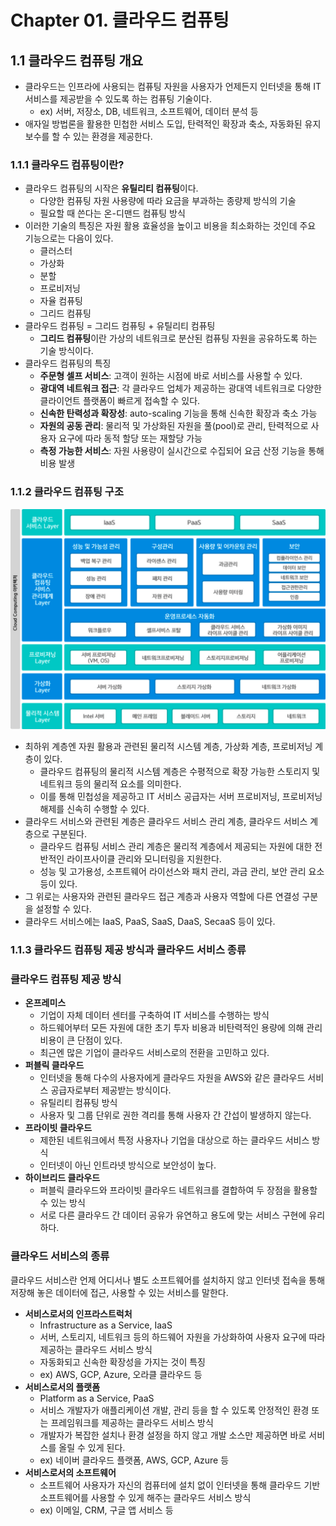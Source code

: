 # Chapter 01. 클라우드 컴퓨팅

## 1.1 클라우드 컴퓨팅 개요

- 클라우드는 인프라에 사용되는 컴퓨팅 자원을 사용자가 언제든지 인터넷을 통해 IT 서비스를 제공받을 수 있도록 하는 컴퓨팅 기술이다.
    - ex) 서버, 저장소, DB, 네트워크, 소프트웨어, 데이터 분석 등
- 애자일 방법론을 활용한 민첩한 서비스 도입, 탄력적인 확장과 축소, 자동화된 유지보수를 할 수 있는 환경을 제공한다.

### 1.1.1 클라우드 컴퓨팅이란?

- 클라우드 컴퓨팅의 시작은 **유틸리티 컴퓨팅**이다.
    - 다양한 컴퓨팅 자원 사용량에 따라 요금을 부과하는 종량제 방식의 기술
    - 필요할 때 쓴다는 온-디맨드 컴퓨팅 방식
- 이러한 기술의 특징은 자원 활용 효율성을 높이고 비용을 최소화하는 것인데 주요 기능으로는 다음이 있다.
    - 클러스터
    - 가상화
    - 분할
    - 프로비저닝
    - 자율 컴퓨팅
    - 그리드 컴퓨팅
- 클라우드 컴퓨팅 = 그리드 컴퓨팅 + 유틸리티 컴퓨팅
    - **그리드 컴퓨팅**이란 가상의 네트워크로 분산된 컴퓨팅 자원을 공유하도록 하는 기술 방식이다.
- 클라우드 컴퓨팅의 특징
    - **주문형 셀프 서비스**: 고객이 원하는 시점에 바로 서비스를 사용할 수 있다.
    - **광대역 네트워크 접근**: 각 클라우드 업체가 제공하는 광대역 네트워크로 다양한 클라이언트 플랫폼이 빠르게 접속할 수 있다.
    - **신속한 탄력성과 확장성**: auto-scaling 기능을 통해 신속한 확장과 축소 가능
    - **자원의 공동 관리**: 물리적 및 가상화된 자원을 풀(pool)로 관리, 탄력적으로 사용자 요구에 따라 동적 할당 또는 재할당 가능
    - **측정 가능한 서비스**: 자원 사용량이 실시간으로 수집되어 요금 산정 기능을 통해 비용 발생

### 1.1.2 클라우드 컴퓨팅 구조
![img.png](../../../image/cloud_computing_structure.png)

- 최하위 계층엔 자원 활용과 관련된 물리적 시스템 계층, 가상화 계층, 프로비저닝 계층이 있다.
    - 클라우드 컴퓨팅의 물리적 시스템 계층은 수평적으로 확장 가능한 스토리지 및 네트워크 등의 물리적 요소를 의미한다.
    - 이를 통해 민첩성을 제공하고 IT 서비스 공급자는 서버 프로비저닝, 프로비저닝 해제를 신속히 수행할 수 있다.
- 클라우드 서비스와 관련된 계층은 클라우드 서비스 관리 계층, 클라우드 서비스 계층으로 구분된다.
    - 클라우드 컴퓨팅 서비스 관리 계층은 물리적 계층에서 제공되는 자원에 대한 전반적인 라이프사이클 관리와 모니터링을 지원한다.
    - 성능 및 고가용성, 소프트웨어 라이선스와 패치 관리, 과금 관리, 보안 관리 요소 등이 있다.
- 그 위로는 사용자와 관련된 클라우드 접근 계층과 사용자 역할에 다른 연결성 구분을 설정할 수 있다.
- 클라우드 서비스에는 IaaS, PaaS, SaaS, DaaS, SecaaS 등이 있다.

### 1.1.3 클라우드 컴퓨팅 제공 방식과 클라우드 서비스 종류

### 클라우드 컴퓨팅 제공 방식

- **온프레미스**
    - 기업이 자체 데이터 센터를 구축하여 IT 서비스를 수행하는 방식
    - 하드웨어부터 모든 자원에 대한 초기 투자 비용과 비탄력적인 용량에 의해 관리 비용이 큰 단점이 있다.
    - 최근엔 많은 기업이 클라우드 서비스로의 전환을 고민하고 있다.
- **퍼블릭 클라우드**
    - 인터넷을 통해 다수의 사용자에게 클라우드 자원을 AWS와 같은 클라우드 서비스 공급자로부터 제공받는 방식이다.
    - 유틸리티 컴퓨팅 방식
    - 사용자 및 그룹 단위로 권한 격리를 통해 사용자 간 간섭이 발생하지 않는다.
- **프라이빗 클라우드**
    - 제한된 네트워크에서 특정 사용자나 기업을 대상으로 하는 클라우드 서비스 방식
    - 인터넷이 아닌 인트라넷 방식으로 보안성이 높다.
- **하이브리드 클라우드**
    - 퍼블릭 클라우드와 프라이빗 클라우드 네트워크를 결합하여 두 장점을 활용할 수 있는 방식
    - 서로 다른 클라우드 간 데이터 공유가 유연하고 용도에 맞는 서비스 구현에 유리하다.

### 클라우드 서비스의 종류

클라우드 서비스란 언제 어디서나 별도 소프트웨어를 설치하지 않고 인터넷 접속을 통해 저장해 놓은 데이터에 접근, 사용할 수 있는 서비스를 말한다.

- **서비스로서의 인프라스트럭처**
    - Infrastructure as a Service, IaaS
    - 서버, 스토리지, 네트워크 등의 하드웨어 자원을 가상화하여 사용자 요구에 따라 제공하는 클라우드 서비스 방식
    - 자동화되고 신속한 확장성을 가지는 것이 특징
    - ex) AWS, GCP, Azure, 오라클 클라우드 등
- **서비스로서의 플랫폼**
    - Platform as a Service, PaaS
    - 서비스 개발자가 애플리케이션 개발, 관리 등을 할 수 있도록 안정적인 환경 또는 프레임워크를 제공하는 클라우드 서비스 방식
    - 개발자가 복잡한 설치나 환경 설정을 하지 않고 개발 소스만 제공하면 바로 서비스를 올릴 수 있게 된다.
    - ex) 네이버 클라우드 플랫폼, AWS, GCP, Azure 등
- **서비스로서의 소프트웨어**
    - 소프트웨어 사용자가 자신의 컴퓨터에 설치 없이 인터넷을 통해 클라우드 기반 소프트웨어를 사용할 수 있게 해주는 클라우드 서비스 방식
    - ex) 이메일, CRM, 구글 앱 서비스 등

